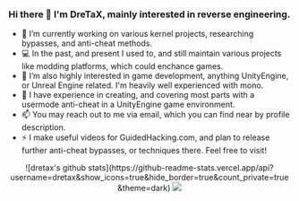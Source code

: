 ### Hi there 👋 I'm **DreTaX**, mainly interested in reverse engineering.

- 🔭 I’m currently working on various kernel projects, researching bypasses, and anti-cheat methods.
- 💻 In the past, and present I used to, and still maintain various projects like modding platforms, which could enchance games.
- 👯 I’m also highly interested in game development, anything UnityEngine, or Unreal Engine related. I'm heavily well experienced with mono.
- 📁 I have experience in creating, and covering most parts with a usermode anti-cheat in a UnityEngine game environment.
- 📫 You may reach out to me via email, which you can find near by profile description.
- ⚡ I make useful videos for GuidedHacking.com, and plan to release further anti-cheat bypasses, or techniques there. Feel free to visit!

<p align="center" >  
  ![dretax's github stats](https://github-readme-stats.vercel.app/api?username=dretax&show_icons=true&hide_border=true&count_private=true&theme=dark)
  <img  src="https://github-readme-streak-stats.herokuapp.com/?user=dretax&theme=dark"/>
</p>
